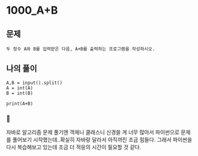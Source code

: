 # 1000_A+B

## 문제
    두 정수 A와 B를 입력받은 다음, A+B를 출력하는 프로그램을 작성하시오.

## 나의 풀이

    A,B = input().split()
    A = int(A)
    B = int(B)

    print(A+B)

### 💎

자바로 알고리즘 문제 풀기엔 객체니 클래스니 신경쓸 게 너무 많아서 파이썬으로 문제를 풀어보기 시작했는데..확실히 자바랑 달라서 아직까진 조금 힘들다. 그래서 파이썬을 다시 복습해보고 있는데 조금 더 적응의 시간이 필요할 것 같다.
